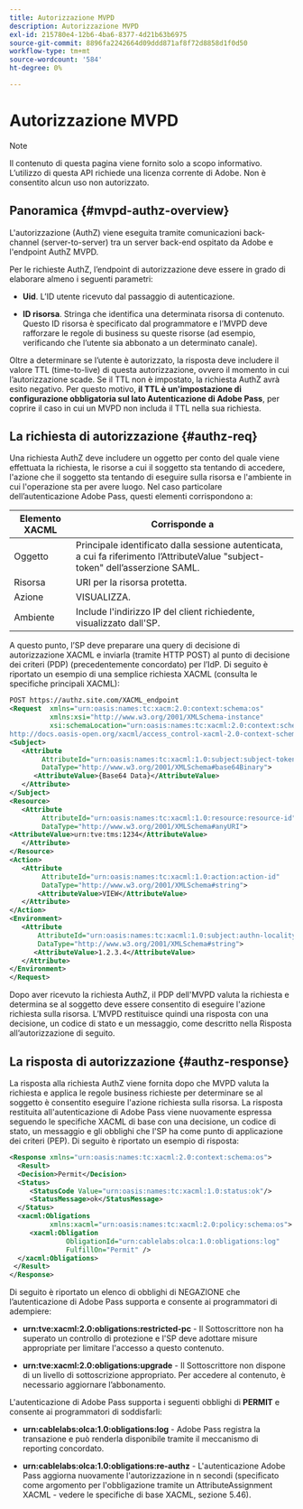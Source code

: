 ```yaml
---
title: Autorizzazione MVPD
description: Autorizzazione MVPD
exl-id: 215780e4-12b6-4ba6-8377-4d21b63b6975
source-git-commit: 8896fa2242664d09ddd871af8f72d8858d1f0d50
workflow-type: tm+mt
source-wordcount: '584'
ht-degree: 0%

---
```


# Autorizzazione MVPD

>[!NOTE]
>
>Il contenuto di questa pagina viene fornito solo a scopo informativo. L’utilizzo di questa API richiede una licenza corrente di Adobe. Non è consentito alcun uso non autorizzato.

## Panoramica {#mvpd-authz-overview}

L&#39;autorizzazione (AuthZ) viene eseguita tramite comunicazioni back-channel (server-to-server) tra un server back-end ospitato da Adobe e l&#39;endpoint AuthZ MVPD.

Per le richieste AuthZ, l’endpoint di autorizzazione deve essere in grado di elaborare almeno i seguenti parametri:

* **Uid**. L’ID utente ricevuto dal passaggio di autenticazione.

* **ID risorsa**. Stringa che identifica una determinata risorsa di contenuto. Questo ID risorsa è specificato dal programmatore e l’MVPD deve rafforzare le regole di business su queste risorse (ad esempio, verificando che l’utente sia abbonato a un determinato canale).

Oltre a determinare se l’utente è autorizzato, la risposta deve includere il valore TTL (time-to-live) di questa autorizzazione, ovvero il momento in cui l’autorizzazione scade. Se il TTL non è impostato, la richiesta AuthZ avrà esito negativo.  Per questo motivo, **il TTL è un&#39;impostazione di configurazione obbligatoria sul lato Autenticazione di Adobe Pass**, per coprire il caso in cui un MVPD non includa il TTL nella sua richiesta.

## La richiesta di autorizzazione {#authz-req}

Una richiesta AuthZ deve includere un oggetto per conto del quale viene effettuata la richiesta, le risorse a cui il soggetto sta tentando di accedere, l&#39;azione che il soggetto sta tentando di eseguire sulla risorsa e l&#39;ambiente in cui l&#39;operazione sta per avere luogo. Nel caso particolare dell’autenticazione Adobe Pass, questi elementi corrispondono a:

| Elemento XACML | Corrisponde a |
|---------------|--------------------------------------------------------------------------------------------------------------------------------|
| Oggetto | Principale identificato dalla sessione autenticata, a cui fa riferimento l’AttributeValue &quot;subject-token&quot; dell’asserzione SAML. |
| Risorsa | URI per la risorsa protetta. |
| Azione | VISUALIZZA. |
| Ambiente | Include l&#39;indirizzo IP del client richiedente, visualizzato dall&#39;SP. |



A questo punto, l’SP deve preparare una query di decisione di autorizzazione XACML e inviarla (tramite HTTP POST) al punto di decisione dei criteri (PDP) (precedentemente concordato) per l’IdP. Di seguito è riportato un esempio di una semplice richiesta XACML (consulta le specifiche principali XACML):

```XML
POST https://authz.site.com/XACML_endpoint
<Request  xmlns="urn:oasis:names:tc:xacm:2.0:context:schema:os"
          xmlns:xsi="http://www.w3.org/2001/XMLSchema-instance"
          xsi:schemaLocation="urn:oasis:names:tc:xacml:2.0:context:schema:os
http://docs.oasis-open.org/xacml/access_control-xacml-2.0-context-schema-os.xsd">
<Subject>
   <Attribute
        AttributeId="urn:oasis:names:tc:xacml:1.0:subject:subject-token"
        DataType="http://www.w3.org/2001/XMLSchema#base64Binary">
      <AttributeValue>{Base64 Data}</AttributeValue>
   </Attribute>
</Subject>
<Resource>
   <Attribute
        AttributeId="urn:oasis:names:tc:xacml:1.0:resource:resource-id"
        DataType="http://www.w3.org/2001/XMLSchema#anyURI">
<AttributeValue>urn:tve:tms:1234</AttributeValue>
   </Attribute>
</Resource>
<Action>
   <Attribute
        AttributeId="urn:oasis:names:tc:xacml:1.0:action:action-id"
        DataType="http://www.w3.org/2001/XMLSchema#string">
       <AttributeValue>VIEW</AttributeValue>
   </Attribute>
</Action>
<Environment>
   <Attribute
       AttributeId="urn:oasis:names:tc:xacml:1.0:subject:authn-locality:ip-address"
       DataType="http://www.w3.org/2001/XMLSchema#string">
      <AttributeValue>1.2.3.4</AttributeValue>
   </Attribute>
</Environment>
</Request>
```


Dopo aver ricevuto la richiesta AuthZ, il PDP dell&#39;MVPD valuta la richiesta e determina se al soggetto deve essere consentito di eseguire l&#39;azione richiesta sulla risorsa. L’MVPD restituisce quindi una risposta con una decisione, un codice di stato e un messaggio, come descritto nella Risposta all’autorizzazione di seguito.

## La risposta di autorizzazione {#authz-response}

La risposta alla richiesta AuthZ viene fornita dopo che MVPD valuta la richiesta e applica le regole business richieste per determinare se al soggetto è consentito eseguire l&#39;azione richiesta sulla risorsa. La risposta restituita all&#39;autenticazione di Adobe Pass viene nuovamente espressa seguendo le specifiche XACML di base con una decisione, un codice di stato, un messaggio e gli obblighi che l&#39;SP ha come punto di applicazione dei criteri (PEP). Di seguito è riportato un esempio di risposta:

```XML
<Response xmlns="urn:oasis:names:tc:xacml:2.0:context:schema:os">
  <Result>
  <Decision>Permit</Decision>
  <Status>
     <StatusCode Value="urn:oasis:names:tc:xacml:1.0:status:ok"/>
     <StatusMessage>ok</StatusMessage>
  </Status>
  <xacml:Obligations     
          xmlns:xacml="urn:oasis:names:tc:xacml:2.0:policy:schema:os">
     <xacml:Obligation    
              ObligationId="urn:cablelabs:olca:1.0:obligations:log"
              FulfillOn="Permit" />
  </xacml:Obligations>
 </Result>
</Response>
```

Di seguito è riportato un elenco di obblighi di NEGAZIONE che l’autenticazione di Adobe Pass supporta e consente ai programmatori di adempiere:

* **urn:tve:xacml:2.0:obligations:restricted-pc** - Il Sottoscrittore non ha superato un controllo di protezione e l&#39;SP deve adottare misure appropriate per limitare l&#39;accesso a questo contenuto.

* **urn:tve:xacml:2.0:obligations:upgrade** - Il Sottoscrittore non dispone di un livello di sottoscrizione appropriato.  Per accedere al contenuto, è necessario aggiornare l’abbonamento.

L&#39;autenticazione di Adobe Pass supporta i seguenti obblighi di **PERMIT** e consente ai programmatori di soddisfarli:

* **urn:cablelabs:olca:1.0:obligations:log** - Adobe Pass registra la transazione e può renderla disponibile tramite il meccanismo di reporting concordato.

* **urn:cablelabs:olca:1.0:obligations:re-authz** - L&#39;autenticazione Adobe Pass aggiorna nuovamente l&#39;autorizzazione in n secondi (specificato come argomento per l&#39;obbligazione tramite un AttributeAssignment XACML - vedere le specifiche di base XACML, sezione 5.46).

<!--
>![RelatedInformation]
>* [Preflight Authorization](/help/authentication/preflight-authz.md)
>* [Authentication](/help/authentication/authn-usecase.md)
-->
